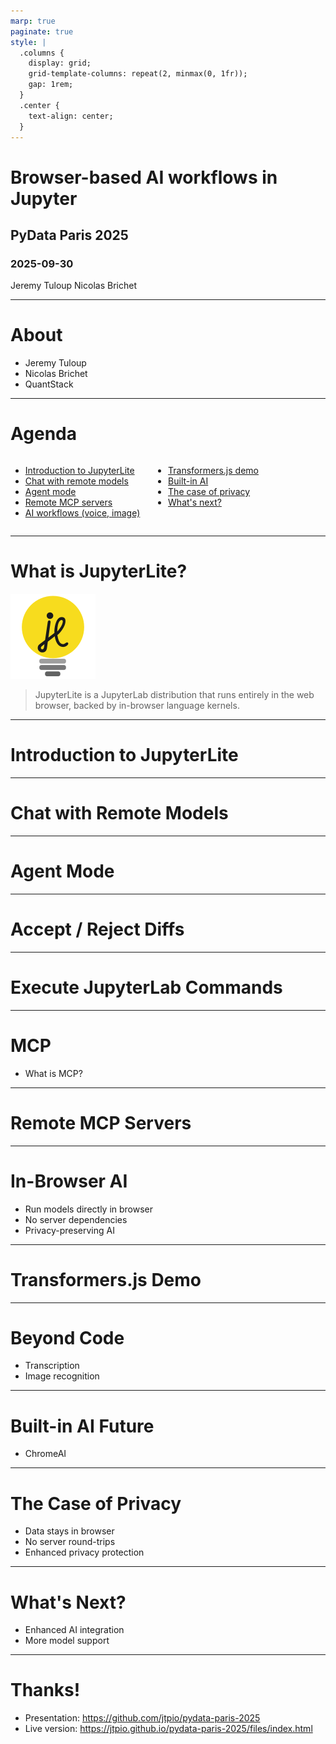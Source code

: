 ```yaml
---
marp: true
paginate: true
style: |
  .columns {
    display: grid;
    grid-template-columns: repeat(2, minmax(0, 1fr));
    gap: 1rem;
  }
  .center {
    text-align: center;
  }
---
```


<style>
section::after {
  content: attr(data-marpit-pagination) '/' attr(data-marpit-pagination-total);
}
img[alt~="center"] {
  display: block;
  margin: 0 auto;
}
iframe {
  border: none;
}
</style>

<div class="center">

# Browser-based AI workflows in Jupyter

## PyData Paris 2025

### 2025-09-30

Jeremy Tuloup
Nicolas Brichet

</div>

---

# About

- Jeremy Tuloup
- Nicolas Brichet
- QuantStack

---

# Agenda

<div class="columns">
<div>

- [Introduction to JupyterLite](#4)
- [Chat with remote models](#5)
- [Agent mode](#6)
- [Remote MCP servers](#9)
- [AI workflows (voice, image)](#10)

</div>
<div>

- [Transformers.js demo](#11)
- [Built-in AI](#12)
- [The case of privacy](#13)
- [What's next?](#14)

</div>
</div>

---

# What is JupyterLite?

![bg fit right:33%](https://raw.githubusercontent.com/jupyterlite/jupyterlite/main/docs/_static/icon.svg)

> JupyterLite is a JupyterLab distribution that runs entirely in the web browser, backed by in-browser language kernels.

---

# Introduction to JupyterLite

---

# Chat with Remote Models

---

# Agent Mode

---

# Accept / Reject Diffs

---

# Execute JupyterLab Commands

---

# MCP

- What is MCP?

---

# Remote MCP Servers

---

# In-Browser AI

- Run models directly in browser
- No server dependencies
- Privacy-preserving AI

---

# Transformers.js Demo

---

# Beyond Code

- Transcription
- Image recognition

---

# Built-in AI Future

- ChromeAI

---

# The Case of Privacy

- Data stays in browser
- No server round-trips
- Enhanced privacy protection

---

# What's Next?

- Enhanced AI integration
- More model support

---

# Thanks!

- Presentation: https://github.com/jtpio/pydata-paris-2025
- Live version: https://jtpio.github.io/pydata-paris-2025/files/index.html
